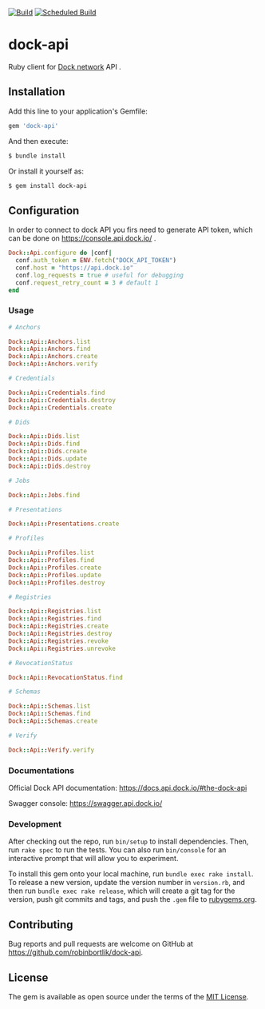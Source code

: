 [![Build](https://github.com/robinbortlik/dock-api/actions/workflows/build.yml/badge.svg)](https://github.com/robinbortlik/dock-api/actions/workflows/build.yml)
[![Scheduled Build](https://github.com/robinbortlik/dock-api/actions/workflows/scheduled_build.yml/badge.svg)](https://github.com/robinbortlik/dock-api/actions/workflows/scheduled_build.yml)

# dock-api

Ruby client for [Dock network](https://dock.io/) API .

## Installation

Add this line to your application's Gemfile:

```ruby
gem 'dock-api'
```

And then execute:
```bash
$ bundle install
```

Or install it yourself as:
```bash
$ gem install dock-api
```

## Configuration

In order to connect to dock API you firs need to generate API token, which can be done on https://console.api.dock.io/ .

```ruby
Dock::Api.configure do |conf|
  conf.auth_token = ENV.fetch("DOCK_API_TOKEN")
  conf.host = "https://api.dock.io"
  conf.log_requests = true # useful for debugging
  conf.request_retry_count = 3 # default 1
end

```

### Usage

```ruby
# Anchors

Dock::Api::Anchors.list
Dock::Api::Anchors.find
Dock::Api::Anchors.create
Dock::Api::Anchors.verify

# Credentials

Dock::Api::Credentials.find
Dock::Api::Credentials.destroy
Dock::Api::Credentials.create

# Dids

Dock::Api::Dids.list
Dock::Api::Dids.find
Dock::Api::Dids.create
Dock::Api::Dids.update
Dock::Api::Dids.destroy

# Jobs

Dock::Api::Jobs.find

# Presentations

Dock::Api::Presentations.create

# Profiles

Dock::Api::Profiles.list
Dock::Api::Profiles.find
Dock::Api::Profiles.create
Dock::Api::Profiles.update
Dock::Api::Profiles.destroy

# Registries

Dock::Api::Registries.list
Dock::Api::Registries.find
Dock::Api::Registries.create
Dock::Api::Registries.destroy
Dock::Api::Registries.revoke
Dock::Api::Registries.unrevoke

# RevocationStatus

Dock::Api::RevocationStatus.find

# Schemas

Dock::Api::Schemas.list
Dock::Api::Schemas.find
Dock::Api::Schemas.create

# Verify

Dock::Api::Verify.verify
```

### Documentations

Official Dock API documentation: https://docs.api.dock.io/#the-dock-api

Swagger console: https://swagger.api.dock.io/


### Development

After checking out the repo, run `bin/setup` to install dependencies. Then, run `rake spec` to run the tests. You can also run `bin/console` for an interactive prompt that will allow you to experiment.

To install this gem onto your local machine, run `bundle exec rake install`. To release a new version, update the version number in `version.rb`, and then run `bundle exec rake release`, which will create a git tag for the version, push git commits and tags, and push the `.gem` file to [rubygems.org](https://rubygems.org).

## Contributing

Bug reports and pull requests are welcome on GitHub at https://github.com/robinbortlik/dock-api.


## License

The gem is available as open source under the terms of the [MIT License](https://opensource.org/licenses/MIT).
